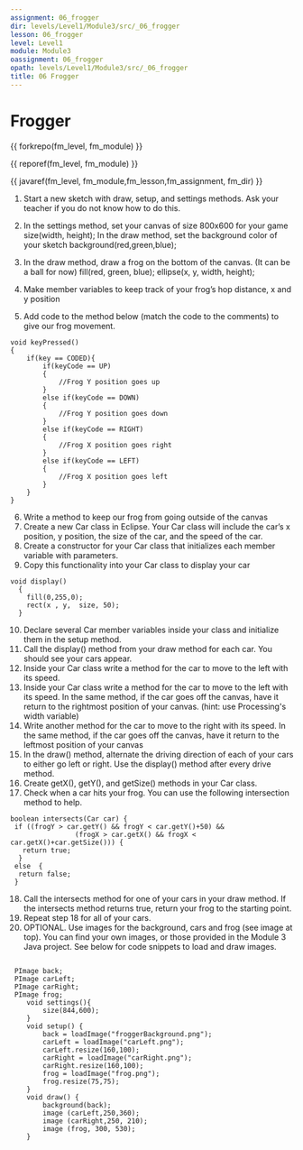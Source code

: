 ```yaml
---
assignment: 06_frogger
dir: levels/Level1/Module3/src/_06_frogger
lesson: 06_frogger
level: Level1
module: Module3
oassignment: 06_frogger
opath: levels/Level1/Module3/src/_06_frogger
title: 06 Frogger
---
```



# Frogger

{{ forkrepo(fm_level, fm_module) }}

{{ reporef(fm_level, fm_module) }}




{{ javaref(fm_level, fm_module,fm_lesson,fm_assignment, fm_dir) }}


1. Start a new sketch with draw, setup, and settings methods. Ask your teacher if you do not know how to do this.

2.  In the settings method, set your canvas of size 800x600 for your game
size(width, height);
In the draw method, set the background color of your sketch
background(red,green,blue);
3. In the draw method, draw a frog on the bottom of the canvas. (It can be a ball for now)
fill(red, green, blue);
ellipse(x, y, width, height);
4. Make member variables to keep track of your frog’s hop distance, x and y position
5. Add code to the method below (match the code to the comments) to give our frog movement.
```
void keyPressed()
{
    if(key == CODED){
        if(keyCode == UP)
        {
            //Frog Y position goes up
        }
        else if(keyCode == DOWN)
        {
            //Frog Y position goes down 
        }
        else if(keyCode == RIGHT)
        {
            //Frog X position goes right
        }
        else if(keyCode == LEFT)
        {
            //Frog X position goes left
        }
    }
}
```
6. Write a method to keep our frog from going outside of the canvas
7. Create a new Car class in Eclipse. Your Car class will include the car’s x position, y position, the size of the car, and the speed of the car.
8. Create a constructor for your Car class that initializes each member variable with parameters.
9. Copy this functionality into your Car class to display your car
```
void display()
  {
    fill(0,255,0);
    rect(x , y,  size, 50);
  }
```
10. Declare several Car member variables inside your class and initialize them in the setup method.
11. Call the display() method from your draw method for each car. You should see your cars appear.
12. Inside your Car class write a method for the car to move to the left with its speed.
13. Inside your Car class write a method for the car to move to the left with its speed. In the same method, if the car goes off the canvas, have it return to the rightmost position of your canvas.  (hint: use Processing's width variable)
14.  Write another method for the car to move to the right with its speed. In the same method,  if the car goes off the canvas, have it return to the leftmost position of your canvas
15.  In the draw() method, alternate the driving direction of each of your cars to either go left or right. Use the display() method after every drive method.
16. Create getX(), getY(), and getSize() methods in your Car class.
17. Check when a car hits your frog. You can use the following intersection method to help.
```
boolean intersects(Car car) {
 if ((frogY > car.getY() && frogY < car.getY()+50) &&
                (frogX > car.getX() && frogX < car.getX()+car.getSize())) {
   return true;
  }
 else  {
  return false;
 }
```
18. Call the intersects method for one of your cars in your draw method.  If the intersects method returns true, return your frog to the starting point.
19. Repeat step 18 for all of your cars.
20. OPTIONAL.   Use images for the background, cars and frog (see image at top). You can find your own images, or those provided in the Module 3 Java project. See below for code snippets to load and draw images.
```

 PImage back;
 PImage carLeft;
 PImage carRight;
 PImage frog;
    void settings(){
        size(844,600);
    }
    void setup() {
        back = loadImage("froggerBackground.png");
        carLeft = loadImage("carLeft.png");
        carLeft.resize(160,100);
        carRight = loadImage("carRight.png");
        carRight.resize(160,100);
        frog = loadImage("frog.png");
        frog.resize(75,75);
    }
    void draw() {
        background(back);
        image (carLeft,250,360);
        image (carRight,250, 210);
        image (frog, 300, 530);
    }
```


